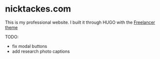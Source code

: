 # nicktackes.com

This is my professional website. I built it through HUGO with the [Freelancer theme](https://github.com/digitalcraftsman/hugo-freelancer-theme)

TODO:
- fix modal buttons
- add research photo captions
